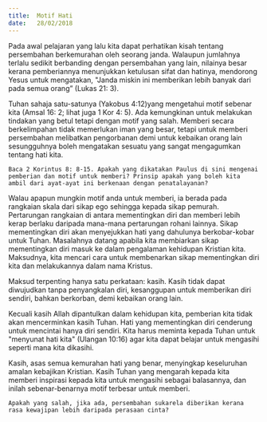 ```yaml
---
title:  Motif Hati
date:   28/02/2018
---
```


Pada awal pelajaran yang lalu kita dapat perhatikan kisah tentang persembahan berkemurahan oleh seorang janda.  Walaupun jumlahnya terlalu sedikit berbanding dengan persembahan yang lain, nilainya besar kerana pemberiannya menunjukkan ketulusan sifat dan hatinya, mendorong Yesus untuk mengatakan, "Janda miskin ini memberikan lebih banyak dari pada semua orang” (Lukas 21: 3).

Tuhan sahaja satu-satunya (Yakobus 4:12)yang  mengetahui motif sebenar kita (Amsal 16: 2; lihat juga 1 Kor 4: 5). Ada kemungkinan untuk melakukan tindakan yang betul tetapi dengan motif yang salah.  Memberi secara berkelimpahan tidak memerlukan iman yang besar, tetapi untuk memberi persembahan melibatkan pengorbanan demi untuk kebaikan orang lain sesungguhnya boleh mengatakan sesuatu yang sangat mengagumkan tentang hati kita.

`Baca 2 Korintus 8: 8-15. Apakah yang dikatakan Paulus di sini mengenai pemberian dan motif untuk memberi? Prinsip apakah yang boleh kita ambil dari ayat-ayat ini berkenaan dengan penatalayanan?`

Walau apapun mungkin motif anda untuk memberi, ia berada pada rangkaian skala dari sikap ego sehingga kepada sikap pemurah.  Pertarungan rangkaian di antara mementingkan diri dan memberi lebih kerap berlaku daripada mana-mana pertarungan rohani lainnya.  Sikap mementingkan diri akan menyejukkan hati yang dahulunya berkobar-kobar untuk Tuhan. Masalahnya datang apabila kita membiarkan sikap mementingkan diri masuk ke dalam pengalaman kehidupan Kristian kita. Maksudnya, kita mencari cara untuk membenarkan sikap mementingkan diri kita dan melakukannya dalam nama Kristus.

Maksud terpenting hanya satu perkataan: kasih.  Kasih tidak dapat diwujudkan tanpa penyangkalan diri, kesanggupan untuk memberikan diri sendiri, bahkan berkorban, demi kebaikan orang lain.

Kecuali kasih Allah dipantulkan dalam kehidupan kita, pemberian kita tidak akan mencerminkan kasih Tuhan. Hati yang mementingkan diri cenderung untuk mencintai hanya diri sendiri. Kita harus meminta kepada Tuhan untuk "menyunat hati kita" (Ulangan 10:16) agar kita dapat belajar untuk mengasihi seperti mana kita dikasihi.

Kasih, asas semua kemurahan hati yang benar, menyingkap keseluruhan amalan kebajikan Kristian.  Kasih Tuhan yang mengarah kepada kita memberi inspirasi kepada kita untuk mengasihi sebagai balasannya, dan inilah sebenar-benarnya motif terbesar untuk memberi.

`Apakah yang salah, jika ada, persembahan sukarela diberikan kerana rasa kewajipan lebih daripada perasaan cinta?`
